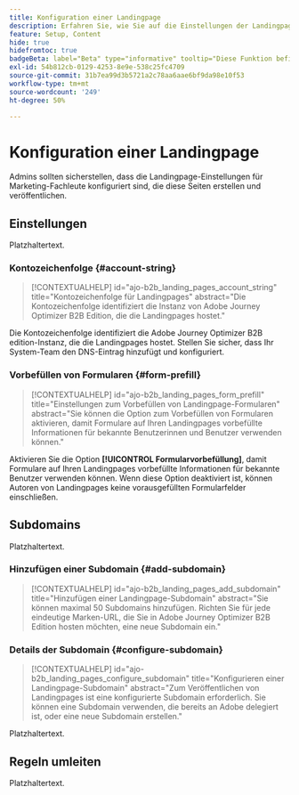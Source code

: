 ```yaml
---
title: Konfiguration einer Landingpage
description: Erfahren Sie, wie Sie auf die Einstellungen der Landingpage zugreifen und diese konfigurieren können, damit Ihr Marketing-Team Web-Seiten zur Unterstützung seiner Kampagnen erstellen und veröffentlichen kann.
feature: Setup, Content
hide: true
hidefromtoc: true
badgeBeta: label="Beta" type="informative" tooltip="Diese Funktion befindet sich derzeit in einer eingeschränkten Beta-Version"
exl-id: 54b812cb-0129-4253-8e9e-538c25fc4709
source-git-commit: 31b7ea99d3b5721a2c78aa6aae6bf9da98e10f53
workflow-type: tm+mt
source-wordcount: '249'
ht-degree: 50%

---
```


# Konfiguration einer Landingpage

Admins sollten sicherstellen, dass die Landingpage-Einstellungen für Marketing-Fachleute konfiguriert sind, die diese Seiten erstellen und veröffentlichen.

## Einstellungen

Platzhaltertext.

### Kontozeichenfolge {#account-string}

>[!CONTEXTUALHELP]
>id="ajo-b2b_landing_pages_account_string"
>title="Kontozeichenfolge für Landingpages"
>abstract="Die Kontozeichenfolge identifiziert die Instanz von Adobe Journey Optimizer B2B Edition, die die Landingpages hostet."

Die Kontozeichenfolge identifiziert die Adobe Journey Optimizer B2B edition-Instanz, die die Landingpages hostet. Stellen Sie sicher, dass Ihr System-Team den DNS-Eintrag hinzufügt und konfiguriert.

### Vorbefüllen von Formularen {#form-prefill}

>[!CONTEXTUALHELP]
>id="ajo-b2b_landing_pages_form_prefill"
>title="Einstellungen zum Vorbefüllen von Landingpage-Formularen"
>abstract="Sie können die Option zum Vorbefüllen von Formularen aktivieren, damit Formulare auf Ihren Landingpages vorbefüllte Informationen für bekannte Benutzerinnen und Benutzer verwenden können."

Aktivieren Sie die Option **[!UICONTROL Formularvorbefüllung]**, damit Formulare auf Ihren Landingpages vorbefüllte Informationen für bekannte Benutzer verwenden können. Wenn diese Option deaktiviert ist, können Autoren von Landingpages keine vorausgefüllten Formularfelder einschließen.

## Subdomains

Platzhaltertext.

### Hinzufügen einer Subdomain {#add-subdomain}

>[!CONTEXTUALHELP]
>id="ajo-b2b_landing_pages_add_subdomain"
>title="Hinzufügen einer Landingpage-Subdomain"
>abstract="Sie können maximal 50 Subdomains hinzufügen. Richten Sie für jede eindeutige Marken-URL, die Sie in Adobe Journey Optimizer B2B Edition hosten möchten, eine neue Subdomain ein."

### Details der Subdomain {#configure-subdomain}

>[!CONTEXTUALHELP]
>id="ajo-b2b_landing_pages_configure_subdomain"
>title="Konfigurieren einer Landingpage-Subdomain"
>abstract="Zum Veröffentlichen von Landingpages ist eine konfigurierte Subdomain erforderlich. Sie können eine Subdomain verwenden, die bereits an Adobe delegiert ist, oder eine neue Subdomain erstellen."

Platzhaltertext.

## Regeln umleiten

Platzhaltertext.
